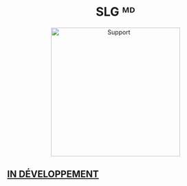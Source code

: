 
<h1 align="center"> SLG ᴹᴰ </h1>
</p>
<p align="center">
  <a href="https://www.youtube.com/@InnoxentTech">
    <img alt=Support height="300" src="https://files.catbox.moe/uih7xz.jpg"> 
    </p>
   


## IN DÉVELOPPEMENT 